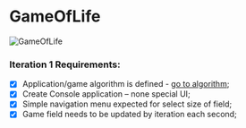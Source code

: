 # GameOfLife

![GameOfLife](https://komornyi.space/static/img/projects/19.png)

### Iteration 1 Requirements: 

- [x]  Application/game algorithm is defined - [go to algorithm](https://en.wikipedia.org/wiki/Conway%27s_Game_of_Life);
- [x] Create Console application – none special UI;
- [x] Simple navigation menu expected for select size of field;
- [x] Game field needs to be updated by iteration each second;
